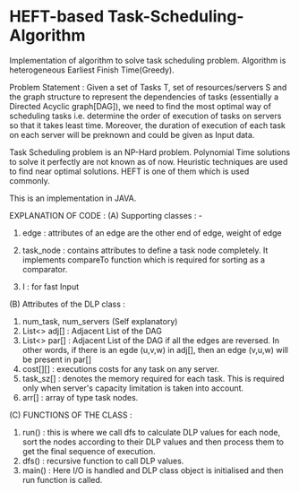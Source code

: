 # HEFT-based Task-Scheduling-Algorithm
Implementation of algorithm to solve task scheduling problem. Algorithm is heterogeneous Earliest Finish Time(Greedy).

Problem Statement : Given a set of Tasks T, set of resources/servers S and the graph structure to represent the dependencies of tasks (essentially a Directed Acyclic graph[DAG]), we need to find the most optimal way of scheduling tasks i.e. determine the order of execution of tasks on servers so that it takes least time. Moreover, the duration of execution of each task on each server will be preknown and could be given as Input data.  

Task Scheduling problem is an NP-Hard problem. Polynomial Time solutions to solve it perfectly are not known as of now. Heuristic techniques are used to find near optimal solutions. HEFT is one of them which is used commonly. 

This is an implementation in JAVA.


EXPLANATION OF CODE : 
(A) Supporting classes : -  
1.  edge : attributes of an edge are the other end of edge, weight of edge

2. task_node : contains attributes to define a task node completely. 
It implements compareTo function which is required for sorting as a comparator.

3. I : for fast Input

(B) Attributes of the DLP class :  
1. num_task, num_servers (Self explanatory)
2. List<> adj[] : Adjacent List of the DAG
3. List<> par[] : Adjacent List of the DAG if all the edges are reversed. In other words, if there is an egde (u,v,w) in adj[], then an edge (v,u,w) will be present in par[]
4. cost[][] : executions costs for any task on any server. 
5. task_sz[] : denotes the memory required for each task. This is required only when server's capacity limitation is taken into account.
6. arr[] : array of type task nodes.

(C) FUNCTIONS OF THE CLASS : 
1. run() : this is where we call dfs to calculate DLP values for each node,  sort the nodes according to their DLP values and then process them to get the final sequence of execution.
2. dfs() : recursive function to call DLP values.
3. main() : Here I/O is handled and DLP class object is initialised and then run function is called.

